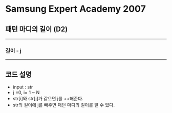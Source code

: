 Samsung Expert Academy 2007
=============
패턴 마디의 길이 (D2)
---------------
- - -
### 길이 - j
- - -
## 코드 설명
- input : str
- j =0, i= 1 ~ N
- str[i]와 str[j]가 같으면 j를 ++해준다.
- str의 길이에 j를 빼주면 패턴 마디의 길이를 알 수 있다.
